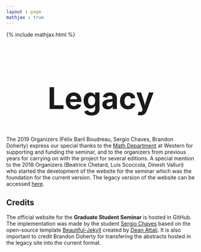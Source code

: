 ```yaml
---
layout : page
mathjax : true
---
```

{% include mathjax.html %}

<center> <h1 style="font-size:80px">Legacy </h1> </center>

The 2019 Organizers (Félix Baril Boudreau, Sergio Chaves, Brandon Doherty) express our special thanks to the [Math Department](https://www.math.uwo.ca/) at Western for supporting and funding the seminar, and to the organizers from previous years for carrying on with the project for several editions.  A special mention to the 2018 Organizers (Beatrice Chetard, Luis Scoccola, Dinesh Valluri) who started the development of the website for the seminar which was the foundation for the current version. The legacy version of the website can be accessed [here](https://sites.google.com/site/uwograduateseminar/home).

## Credits

The official website for the **Graduate Student Seminar** is hosted in GitHub. The implementation was made by the student [Sergio Chaves](https://github.com/slchavesr) based on the open-source template [Beautiful-Jekyll](https://github.com/daattali/beautiful-jekyll) created by [Dean Attali](https://deanattali.com/). It is also important to credit Brandon Doherty for transfering the abstracts hosted in the legacy site into the current format.
